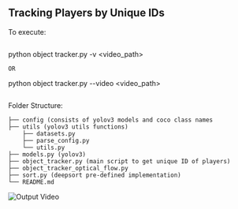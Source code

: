 ## Tracking Players by Unique IDs

To execute:
```
```
python object tracker.py -v <video_path>
```
OR
```
python object tracker.py --video <video_path>
```
```

Folder Structure:

    ├── config (consists of yolov3 models and coco class names
    ├── utils (yolov3 utils functions)
        ├── datasets.py
        ├── parse_config.py
        └── utils.py
    ├── models.py (yolov3)
    ├── object_tracker.py (main script to get unique ID of players)
    ├── object_tracker_optical_flow.py 
    ├── sort.py (deepsort pre-defined implementation)
    └── README.md


![Output Video](video.gif)
